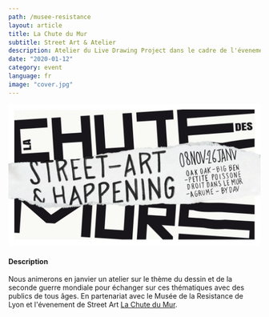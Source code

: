 ```yaml
---
path: /musee-resistance
layout: article
title: La Chute du Mur
subtitle: Street Art & Atelier
description: Atelier du Live Drawing Project dans le cadre de l'évenement La Chute du Mur au Musée de la Resistance à Lyon, France
date: "2020-01-12"
category: event
language: fr
image: "cover.jpg"
---
```



![Cover](cover.jpg)

#### Description

Nous animerons en janvier un atelier sur le thème du dessin et de la seconde guerre mondiale pour échanger sur ces thématiques avec des publics de tous âges. En partenariat avec le Musée de la Resistance de Lyon et l'évenement de Street Art [La Chute du Mur](//www.facebook.com/events/391944598374055/).
